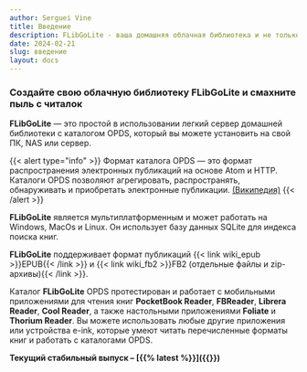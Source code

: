 ```yaml
---
author: Serguei Vine
title: Введение
description: FLibGoLite - ваша домашняя облачная библиотека и не только
date: 2024-02-21
slug: введение
layout: docs
---
```

<h3 class="text-center">Создайте свою облачную библиотеку <b>FLibGoLite</b> и смахните пыль с читалок</h3>

__FLibGoLite__ — это простой в использовании легкий сервер домашней библиотеки с каталогом OPDS, который вы можете установить на свой ПК, NAS или сервер.  

{{< alert type="info" >}}
Формат каталога OPDS — это формат распространения электронных публикаций на основе Atom и HTTP. Каталоги OPDS позволяют агрегировать, распространять, обнаруживать и приобретать электронные публикации. [(Википедия)](https://en.wikipedia.org/wiki/Open_Publication_Distribution_System)
{{< /alert >}}

__FLibGoLite__ является мультиплатформенным и может работать на Windows, MacOs и Linux. Он использует базу данных SQLite для индекса поиска книг.

__FLibGoLite__ поддерживает формат публикаций {{< link wiki_epub >}}EPUB{{< /link >}} и {{< link wiki_fb2 >}}FB2 (отдельные файлы и zip-архивы){{< /link >}}.

Каталог __FLibGoLite__ OPDS протестирован и работает с мобильными приложениями для чтения книг __PocketBook Reader__, __FBReader__, __Librera Reader__, __Cool Reader__, а также настольными приложениями __Foliate__ и __Thorium Reader__. Вы можете использовать любые другие приложения или устройства e-ink, которые умеют читать перечисленные форматы книг и работать с каталогами OPDS.

__Текущий стабильный выпуск – [{{% latest %}}]({{<ref releases >}})__
